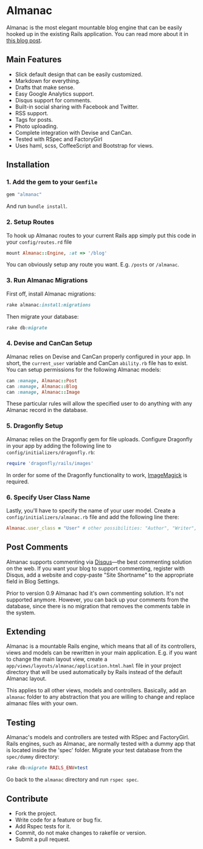 # Almanac
Almanac is the most elegant mountable blog engine that can be easily hooked up in the existing Rails application. You can read more about it in [this blog post](http://www.vasinov.com/blog/beautifully-simple-blogging).

## Main Features
- Slick default design that can be easily customized.
- Markdown for everything.
- Drafts that make sense.
- Easy Google Analytics support.
- Disqus support for comments.
- Built-in social sharing with Facebook and Twitter.
- RSS support.
- Tags for posts.
- Photo uploading.
- Complete integration with Devise and CanCan.
- Tested with RSpec and FactoryGirl
- Uses haml, scss, CoffeeScript and Bootstrap for views.

## Installation
### 1. Add the gem to your `Gemfile`
```ruby
gem "almanac"
```
And run `bundle install`.

### 2. Setup Routes
To hook up Almanac routes to your current Rails app simply put this code in your `config/routes.rd` file

```ruby
mount Almanac::Engine, :at => '/blog'
```

You can obviously setup any route you want. E.g. `/posts` or `/almanac`.

### 3. Run Almanac Migrations
First off, install Almanac migrations:

```ruby
rake almanac:install:migrations
```

Then migrate your database:

```ruby
rake db:migrate
```

### 4. Devise and CanCan Setup
Almanac relies on Devise and CanCan properly configured in your app. In short, the `current_user` variable and CanCan `ability.rb` file has to exist. You can setup permissions for the following Almanac models:

```ruby
can :manage, Almanac::Post
can :manage, Almanac::Blog
can :manage, Almanac::Image
```

These particular rules will allow the specified user to do anything with any Almanac record in the database.

### 5. Dragonfly Setup
Almanac relies on the Dragonfly gem for file uploads. Configure Dragonfly in your app by adding the following line to `config/initializers/dragonfly.rb`:

```ruby
require 'dragonfly/rails/images'
```

In order for some of the Dragonfly functionality to work, [ImageMagick](http://www.imagemagick.org/script/binary-releases.php) is required.

### 6. Specify User Class Name
Lastly, you'll have to specify the name of your user model. Create a `config/initializers/almanac.rb` file and add the following line there:

```ruby
Almanac.user_class = "User" # other possibilities: "Author", "Writer", etc.
```

## Post Comments
Almanac supports commenting via [Disqus](http://disqus.com/)—the best commenting solution on the web. If you want your blog to support commenting, register with Disqus, add a website and copy-paste "Site Shortname" to the appropriate field in Blog Settings.

Prior to version 0.9 Almanac had it's own commenting solution. It's not supported anymore. However, you can back up your comments from the database, since there is no migration that removes the comments table in the system.

## Extending
Almanac is a mountable Rails engine, which means that all of its controllers, views and models can be rewritten in your main application. E.g. if you want to change the main layout view, create a `app/views/layouts/almanac/application.html.haml` file in your project directory that will be used automatically by Rails instead of the default Almanac layout.

This applies to all other views, models and controllers. Basically, add an `almanac` folder to any abstraction that you are willing to change and replace almanac files with your own.

## Testing
Almanac's models and controllers are tested with RSpec and FactoryGirl. Rails engines, such as Almanac, are normally tested with a dummy app that is located inside the 'spec' folder. Migrate your test database from the `spec/dummy` directory:

```ruby
rake db:migrate RAILS_ENV=test
```

Go back to the `almanac` directory and run `rspec spec`.

## Contribute
- Fork the project.
- Write code for a feature or bug fix.
- Add Rspec tests for it.
- Commit, do not make changes to rakefile or version.
- Submit a pull request.
